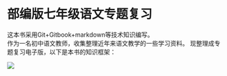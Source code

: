 # 部编版七年级语文专题复习

这本书采用Git+Gitbook+markdown等技术知识编写。<br>作为一名初中语文教师，收集整理近年来语文教学的一些学习资料。
现整理成专题复习电子版，以下是本书的知识框架：

![](E:\Workspace\mybook\tree001.png)